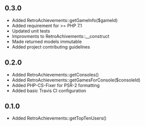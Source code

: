 ## 0.3.0

- Added RetroAchievements::getGameInfo($gameId)
- Added requirement for >= PHP 7.1
- Updated unit tests
- Improvments to RetroAchivements::__construct
- Made returned models immutable
- Added project contributing guidelines

## 0.2.0

- Added RetroAchievements::getConsoles()
- Added RetroAchievements::getGamesForConsole($consoleId)
- Added PHP-CS-Fixer for PSR-2 formatting
- Added basic Travis CI configuration

## 0.1.0

- Added RetroAchievements::getTopTenUsers()
